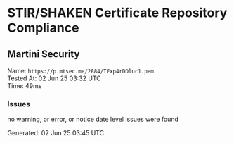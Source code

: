 # STIR/SHAKEN Certificate Repository Compliance

## Martini Security

Name: `https://p.mtsec.me/2884/TFxp4rDDluc1.pem`\
Tested At: 02 Jun 25 03:32 UTC\
Time: 49ms

### Issues

no warning, or error, or notice date level issues were found

Generated: 02 Jun 25 03:45 UTC